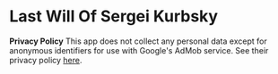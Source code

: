 # Last Will Of Sergei Kurbsky
**Privacy Policy**
This app does not collect any personal data except for anonymous identifiers for use with Google's AdMob service.  See their privacy policy [here](https://policies.google.com/privacy).
